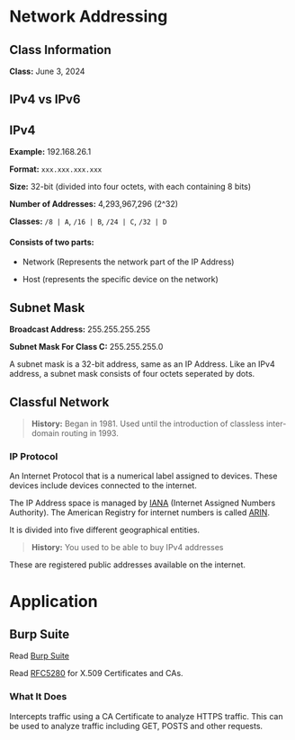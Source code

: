 # Network Addressing

## Class Information

**Class:** June 3, 2024

## IPv4 vs IPv6



## IPv4

**Example:** 192.168.26.1

**Format:** `xxx.xxx.xxx.xxx`

**Size:** 32-bit (divided into four octets, with each containing 8 bits)

**Number of Addresses:** 4,293,967,296 (2^32)

**Classes:** `/8 | A`, `/16 | B`, `/24 | C`, `/32 | D`

#### Consists of two parts:

* Network (Represents the network part of the IP Address)

* Host (represents the specific device on the network)

## Subnet Mask

**Broadcast Address:** 255.255.255.255

**Subnet Mask For Class C:** 255.255.255.0

A subnet mask is a 32-bit address, same as an IP Address. Like an IPv4 address, a subnet mask consists of four octets seperated by dots.

## Classful Network

> **History:** Began in 1981. Used until the introduction of classless inter-domain routing in 1993.

### IP Protocol

An Internet Protocol that is a numerical label assigned to devices. These devices include devices connected to the internet.

The IP Address space is managed by [IANA](https://www.iana.org/) (Internet Assigned Numbers Authority). The American Registry for internet numbers is called [ARIN](https://www.arin.net/).

It is divided into five different geographical entities.

> **History:** You used to be able to buy IPv4 addresses

These are registered public addresses available on the internet.




# Application

## Burp Suite

Read [Burp Suite](https://portswigger.net/burp)

Read [RFC5280](https://www.rfc-editor.org/rfc/rfc5280) for X.509 Certificates and CAs.

### What It Does

Intercepts traffic using a CA Certificate to analyze HTTPS traffic. This can be used to analyze traffic including GET, POSTS and other requests.

